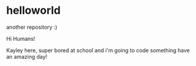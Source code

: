 # helloworld
another repository :)

Hi Humans!

Kayley here, super bored at school and i'm going to code something
have an amazing day!
